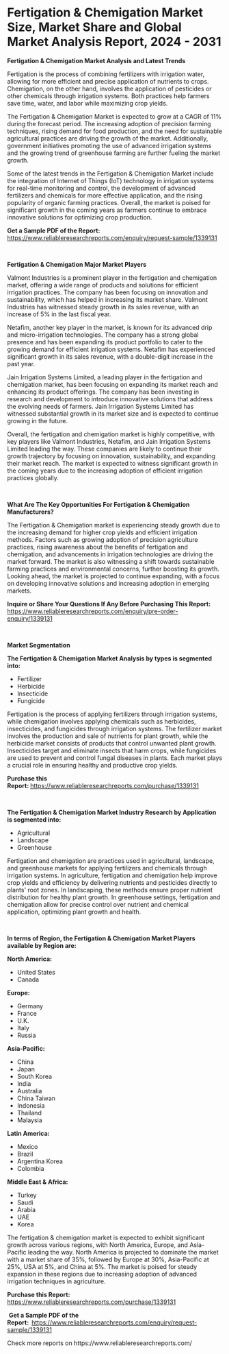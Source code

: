<p><h1>Fertigation & Chemigation Market Size, Market Share and Global Market Analysis Report, 2024 - 2031</h1></p><p><strong>Fertigation & Chemigation Market Analysis and Latest Trends</strong></p>
<p><p>Fertigation is the process of combining fertilizers with irrigation water, allowing for more efficient and precise application of nutrients to crops. Chemigation, on the other hand, involves the application of pesticides or other chemicals through irrigation systems. Both practices help farmers save time, water, and labor while maximizing crop yields.</p><p>The Fertigation & Chemigation Market is expected to grow at a CAGR of 11% during the forecast period. The increasing adoption of precision farming techniques, rising demand for food production, and the need for sustainable agricultural practices are driving the growth of the market. Additionally, government initiatives promoting the use of advanced irrigation systems and the growing trend of greenhouse farming are further fueling the market growth.</p><p>Some of the latest trends in the Fertigation & Chemigation Market include the integration of Internet of Things (IoT) technology in irrigation systems for real-time monitoring and control, the development of advanced fertilizers and chemicals for more effective application, and the rising popularity of organic farming practices. Overall, the market is poised for significant growth in the coming years as farmers continue to embrace innovative solutions for optimizing crop production.</p></p>
<p><strong>Get a Sample PDF of the Report:&nbsp;</strong> <a href="https://www.reliableresearchreports.com/enquiry/request-sample/1339131">https://www.reliableresearchreports.com/enquiry/request-sample/1339131</a></p>
<p>&nbsp;</p>
<p><strong>Fertigation & Chemigation Major Market Players</strong></p>
<p><p>Valmont Industries is a prominent player in the fertigation and chemigation market, offering a wide range of products and solutions for efficient irrigation practices. The company has been focusing on innovation and sustainability, which has helped in increasing its market share. Valmont Industries has witnessed steady growth in its sales revenue, with an increase of 5% in the last fiscal year.</p><p>Netafim, another key player in the market, is known for its advanced drip and micro-irrigation technologies. The company has a strong global presence and has been expanding its product portfolio to cater to the growing demand for efficient irrigation systems. Netafim has experienced significant growth in its sales revenue, with a double-digit increase in the past year.</p><p>Jain Irrigation Systems Limited, a leading player in the fertigation and chemigation market, has been focusing on expanding its market reach and enhancing its product offerings. The company has been investing in research and development to introduce innovative solutions that address the evolving needs of farmers. Jain Irrigation Systems Limited has witnessed substantial growth in its market size and is expected to continue growing in the future.</p><p>Overall, the fertigation and chemigation market is highly competitive, with key players like Valmont Industries, Netafim, and Jain Irrigation Systems Limited leading the way. These companies are likely to continue their growth trajectory by focusing on innovation, sustainability, and expanding their market reach. The market is expected to witness significant growth in the coming years due to the increasing adoption of efficient irrigation practices globally.</p></p>
<p>&nbsp;</p>
<p><strong>What Are The Key Opportunities For Fertigation & Chemigation Manufacturers?</strong></p>
<p><p>The Fertigation & Chemigation market is experiencing steady growth due to the increasing demand for higher crop yields and efficient irrigation methods. Factors such as growing adoption of precision agriculture practices, rising awareness about the benefits of fertigation and chemigation, and advancements in irrigation technologies are driving the market forward. The market is also witnessing a shift towards sustainable farming practices and environmental concerns, further boosting its growth. Looking ahead, the market is projected to continue expanding, with a focus on developing innovative solutions and increasing adoption in emerging markets.</p></p>
<p><strong>Inquire or Share Your Questions If Any Before Purchasing This Report:</strong> <a href="https://www.reliableresearchreports.com/enquiry/pre-order-enquiry/1339131">https://www.reliableresearchreports.com/enquiry/pre-order-enquiry/1339131</a></p>
<p>&nbsp;</p>
<p><strong>Market Segmentation</strong></p>
<p><strong>The Fertigation & Chemigation Market Analysis by types is segmented into:</strong></p>
<p><ul><li>Fertilizer</li><li>Herbicide</li><li>Insecticide</li><li>Fungicide</li></ul></p>
<p><p>Fertigation is the process of applying fertilizers through irrigation systems, while chemigation involves applying chemicals such as herbicides, insecticides, and fungicides through irrigation systems. The fertilizer market involves the production and sale of nutrients for plant growth, while the herbicide market consists of products that control unwanted plant growth. Insecticides target and eliminate insects that harm crops, while fungicides are used to prevent and control fungal diseases in plants. Each market plays a crucial role in ensuring healthy and productive crop yields.</p></p>
<p><strong>Purchase this Report:&nbsp;</strong><a href="https://www.reliableresearchreports.com/purchase/1339131">https://www.reliableresearchreports.com/purchase/1339131</a></p>
<p>&nbsp;</p>
<p><strong>The Fertigation & Chemigation Market Industry Research by Application is segmented into:</strong></p>
<p><ul><li>Agricultural</li><li>Landscape</li><li>Greenhouse</li></ul></p>
<p><p>Fertigation and chemigation are practices used in agricultural, landscape, and greenhouse markets for applying fertilizers and chemicals through irrigation systems. In agriculture, fertigation and chemigation help improve crop yields and efficiency by delivering nutrients and pesticides directly to plants' root zones. In landscaping, these methods ensure proper nutrient distribution for healthy plant growth. In greenhouse settings, fertigation and chemigation allow for precise control over nutrient and chemical application, optimizing plant growth and health.</p></p>
<p>&nbsp;</p>
<p><strong>In terms of Region, the Fertigation & Chemigation Market Players available by Region are:</strong></p>
<p>
    <p> <strong> North America: </strong>
        <ul>
            <li>United States</li>
            <li>Canada</li>
        </ul>
        </p> 
    <p> <strong> Europe: </strong>
        <ul>
            <li>Germany</li>
            <li>France</li>
            <li>U.K.</li>
            <li>Italy</li>
            <li>Russia</li>
        </ul>
        </p> 
    <p> <strong> Asia-Pacific: </strong>
        <ul>
            <li>China</li>
            <li>Japan</li>
            <li>South Korea</li>
            <li>India</li>
            <li>Australia</li>
            <li>China Taiwan</li>
            <li>Indonesia</li>
            <li>Thailand</li>
            <li>Malaysia</li>
        </ul>
        </p> 
    <p> <strong> Latin America: </strong>
        <ul>
            <li>Mexico</li>
            <li>Brazil</li>
            <li>Argentina Korea</li>
            <li>Colombia</li>
        </ul>
        </p> 
    <p> <strong> Middle East & Africa: </strong>
        <ul>
            <li>Turkey</li>
            <li>Saudi</li>
            <li>Arabia</li>
            <li>UAE</li>
            <li>Korea</li>
        </ul>
    </p>
    </p>
<p><p>The fertigation & chemigation market is expected to exhibit significant growth across various regions, with North America, Europe, and Asia-Pacific leading the way. North America is projected to dominate the market with a market share of 35%, followed by Europe at 30%, Asia-Pacific at 25%, USA at 5%, and China at 5%. The market is poised for steady expansion in these regions due to increasing adoption of advanced irrigation techniques in agriculture.</p></p>
<p><strong>Purchase this Report: </strong><a href="https://www.reliableresearchreports.com/purchase/1339131">https://www.reliableresearchreports.com/purchase/1339131</a></p>
<p>&nbsp;<strong>Get a Sample PDF of the Report:&nbsp;&nbsp;</strong><a href="https://www.reliableresearchreports.com/enquiry/request-sample/1339131">https://www.reliableresearchreports.com/enquiry/request-sample/1339131</a></p>
<p><strong></strong></p>
<p>Check more reports on https://www.reliableresearchreports.com/</p>
